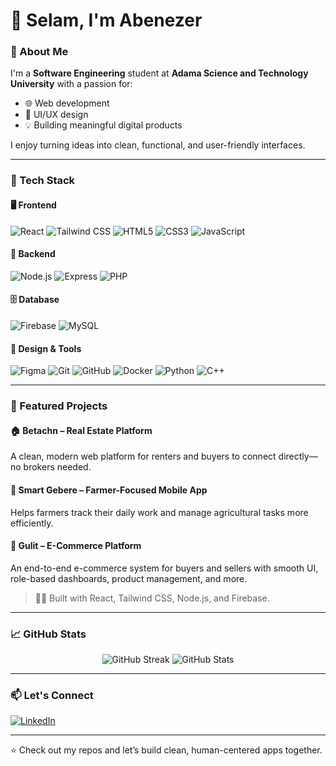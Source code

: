 # 👋 Selam, I'm Abenezer

### 🚀 About Me
I'm a **Software Engineering** student at **Adama Science and Technology University** with a passion for:

- 🌐 Web development  
- 🎨 UI/UX design  
- 💡 Building meaningful digital products

I enjoy turning ideas into clean, functional, and user-friendly interfaces.

---

### 🧰 Tech Stack

#### 🖥️ Frontend
![React](https://img.shields.io/badge/React-20232A?style=flat-square&logo=react&logoColor=61DAFB)
![Tailwind CSS](https://img.shields.io/badge/TailwindCSS-38B2AC?style=flat-square&logo=tailwind-css&logoColor=white)
![HTML5](https://img.shields.io/badge/HTML5-E34F26?style=flat-square&logo=html5&logoColor=white)
![CSS3](https://img.shields.io/badge/CSS3-1572B6?style=flat-square&logo=css3&logoColor=white)
![JavaScript](https://img.shields.io/badge/JavaScript-F7DF1E?style=flat-square&logo=javascript&logoColor=black)

#### 🧩 Backend
![Node.js](https://img.shields.io/badge/Node.js-339933?style=flat-square&logo=node.js&logoColor=white)
![Express](https://img.shields.io/badge/Express.js-000000?style=flat-square&logo=express&logoColor=white)
![PHP](https://img.shields.io/badge/PHP-777BB4?style=flat-square&logo=php&logoColor=white)

#### 🗄️ Database
![Firebase](https://img.shields.io/badge/Firebase-FFCA28?style=flat-square&logo=firebase&logoColor=black)
![MySQL](https://img.shields.io/badge/MySQL-4479A1?style=flat-square&logo=mysql&logoColor=white)

#### 🎨 Design & Tools
![Figma](https://img.shields.io/badge/Figma-F24E1E?style=flat-square&logo=figma&logoColor=white)
![Git](https://img.shields.io/badge/Git-F05032?style=flat-square&logo=git&logoColor=white)
![GitHub](https://img.shields.io/badge/GitHub-181717?style=flat-square&logo=github&logoColor=white)
![Docker](https://img.shields.io/badge/Docker-2496ED?style=flat-square&logo=docker&logoColor=white)
![Python](https://img.shields.io/badge/Python-3776AB?style=flat-square&logo=python&logoColor=white)
![C++](https://img.shields.io/badge/C++-00599C?style=flat-square&logo=c%2B%2B&logoColor=white)

---

### 💼 Featured Projects

#### 🏠 **Betachn** – Real Estate Platform  
A clean, modern web platform for renters and buyers to connect directly—no brokers needed.

#### 🌾 **Smart Gebere** – Farmer-Focused Mobile App  
Helps farmers track their daily work and manage agricultural tasks more efficiently.

#### 🛒 **Gulit** – E-Commerce Platform  
An end-to-end e-commerce system for buyers and sellers with smooth UI, role-based dashboards, product management, and more.

> 🧑‍💻 Built with React, Tailwind CSS, Node.js, and Firebase.

---

### 📈 GitHub Stats

<p align="center">
  <img src="https://streak-stats.demolab.com?user=Archon-3&theme=radical&hide_border=true&background=0D1117" alt="GitHub Streak" />
  <img src="https://github-readme-stats.vercel.app/api?username=Archon-3&show_icons=true&theme=radical&hide_border=true&count_private=true" alt="GitHub Stats" />
</p>

---

### 📫 Let's Connect

[![LinkedIn](https://img.shields.io/badge/-LinkedIn-0077B5?style=flat-square&logo=linkedin&logoColor=white)](https://linkedin.com/in/abenezer-abebe-0b592a358)

---

⭐️ Check out my repos and let’s build clean, human-centered apps together.
